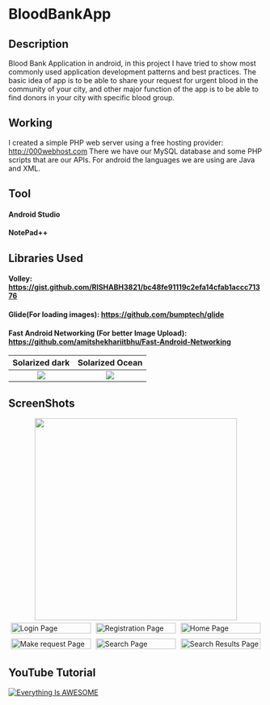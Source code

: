 # BloodBankApp

## Description
Blood Bank Application in android, in this project I have tried to show most commonly used application development patterns and best practices.
The basic idea of app is to be able to share your request for urgent blood in the community of your city, and other major function of the app is to be able to find donors in your city with specific blood group.

## Working
I created a simple PHP web server using a free hosting provider: http://000webhost.com
There we have our MySQL database and some PHP scripts that are our APIs.
For android the languages we are using are Java and XML.

## Tool
#### Android Studio
#### NotePad++

## Libraries Used
#### Volley: https://gist.github.com/RISHABH3821/bc48fe91119c2efa14cfab1accc71376
#### Glide(For loading images): https://github.com/bumptech/glide
#### Fast Android Networking (For better Image Upload): https://github.com/amitshekhariitbhu/Fast-Android-Networking


Solarized dark             |  Solarized Ocean
:-------------------------:|:-------------------------:
![](https://raw.github.com/RISHABH3821/BloodBankApp/master/ScreenShots/Screenshot_2019-12-27-15-54-52-83_f40dc4c0b5047a0ee13f6c2a4e6ab6a3.png)  |  ![](https://raw.github.com/RISHABH3821/BloodBankApp/master/ScreenShots/Screenshot_2019-12-27-15-54-52-83_f40dc4c0b5047a0ee13f6c2a4e6ab6a3.png)

## ScreenShots
<div align="center">
    <img src="https://raw.github.com/RISHABH3821/BloodBankApp/master/ScreenShots/Screenshot_2019-12-27-15-54-52-83_f40dc4c0b5047a0ee13f6c2a4e6ab6a3.png" width="400px"/> 
</div>

<div class="row" style = "display: flex;">
  <div class="column" style = "flex: 33.33%; padding: 5px;">
    <img src="https://raw.github.com/RISHABH3821/BloodBankApp/master/ScreenShots/Screenshot_2019-12-27-15-54-52-83_f40dc4c0b5047a0ee13f6c2a4e6ab6a3.png" width="400px" alt="Login Page" style="width:100%">
  </div>
  <div class="column" style = "flex: 33.33%; padding: 5px;">
    <img src="https://raw.github.com/RISHABH3821/BloodBankApp/master/ScreenShots/Screenshot_2019-12-27-15-54-57-79_f40dc4c0b5047a0ee13f6c2a4e6ab6a3.png" alt="Registration Page" style="width:100%">
  </div>
  <div class="column" style = "flex: 33.33%; padding: 5px;">
    <img src="https://raw.github.com/RISHABH3821/BloodBankApp/master/ScreenShots/Screenshot_2019-12-27-15-55-20-43_f40dc4c0b5047a0ee13f6c2a4e6ab6a3.png" alt="Home Page" style="width:100%">    
  </div>
</div>

<div class="row" style = "display: flex;">
  <div class="column" style = "flex: 33.33%; padding: 5px;">
    <img src="https://raw.github.com/RISHABH3821/BloodBankApp/master/ScreenShots/Screenshot_2019-12-27-15-55-28-10_f40dc4c0b5047a0ee13f6c2a4e6ab6a3.png" width="400px" alt="Make request Page" style="width:100%">
  </div>
  <div class="column" style = "flex: 33.33%; padding: 5px;">
    <img src="https://raw.github.com/RISHABH3821/BloodBankApp/master/ScreenShots/Screenshot_2019-12-27-15-55-36-34_f40dc4c0b5047a0ee13f6c2a4e6ab6a3.png" alt="Search Page" style="width:100%">
  </div>
  <div class="column" style = "flex: 33.33%; padding: 5px;">
    <img src="https://raw.github.com/RISHABH3821/BloodBankApp/master/ScreenShots/Screenshot_2019-12-27-15-55-49-49_f40dc4c0b5047a0ee13f6c2a4e6ab6a3.png" alt="Search Results Page" style="width:100%">    
  </div>
</div>


## YouTube Tutorial
[![Everything Is AWESOME](https://img.youtube.com/vi/StTqXEQ2l-Y/0.jpg)](https://www.youtube.com/watch?v=StTqXEQ2l-Y "Everything Is AWESOME")
